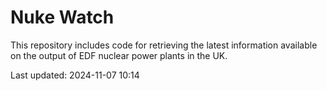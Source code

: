 # Nuke Watch

This repository includes code for retrieving the latest information available on the output of EDF nuclear power plants in the UK.

Last updated: 2024-11-07 10:14